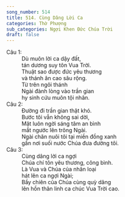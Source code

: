 ```yaml
---
song_number: 514
title: 514. Cùng Dâng Lời Ca
categories: Thờ Phượng
sub_categories: Ngợi Khen Đức Chúa Trời
draft: false
---
```

<dl><dt>Câu 1:</dt><dd data-verse="1">Dù muôn lời ca dậy đất, <br/>tán dương suy tôn Vua Trời. <br/>Thuật sao được đức yêu thương <br/>và thánh ân cao sâu rộng. <br/>Từ trên ngôi thánh <br/>Ngài đành lòng vào trần gian <br/>hy sinh cứu muôn tội nhân. </dd><dt>Câu 2:</dt><dd data-verse="2">Ðường đi trần gian thật khó. <br/>Bước tôi vẫn không sai dời, <br/>Mặt luôn ngời sáng tâm an bình <br/>mắt ngước lên trông Ngài. <br/>Ngài chăn nuôi tôi tại miền đồng xanh <br/>gần nơi suối nước Chúa đưa đường tôi. </dd><dt>Câu 3:</dt><dd data-verse="3">Cùng dâng lời ca ngợi <br/>Chúa chí tôn yêu thương, công bình. <br/>Là Vua và Chúa của nhân loại <br/>hát lên ca ngợi Ngài; <br/>Bầy chiên của Chúa cùng quỳ dâng <br/>lên hồn thân linh ca chúc Vua Trời cao. </dd></dl>